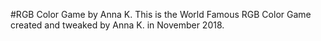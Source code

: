 #RGB Color Game by Anna K.
This is the World Famous RGB Color Game created and tweaked by Anna K. in November 2018.

